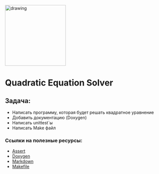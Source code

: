 <img src="http://talisman.ispras.ru/wp-content/uploads/2019/01/logo_RU.jpg" alt="drawing" width="200"/>

# Quadratic Equation Solver

## Задача: 
- Написать программу, которая будет решать квадратное уравнение
- Добавить документацию (Doxygen)
- Написать unittest`ы
- Написать Make файл



### Ссылки на полезные ресурсы:
- [Assert](https://habr.com/ru/post/141080)
- [Doxygen](https://habr.com/ru/post/252101)
- [Markdown](https://github.com/sandino/Markdown-Cheatsheet)
- [Makefile](https://habr.com/ru/post/155201)
